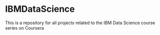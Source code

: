 # IBMDataScience
This is a repository for all projects related to the IBM Data Science course series on Coursera
